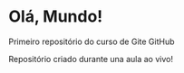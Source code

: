 # Olá, Mundo!
Primeiro repositório do curso de Gite GitHub

Repositório criado durante una aula ao vivo!

